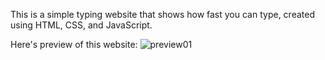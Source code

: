 This is a simple typing website that shows how fast you can type, created using HTML, CSS, and JavaScript.

Here's preview of this website:
![preview01](https://github.com/user-attachments/assets/111bb51d-1f72-4117-be8d-7a767b156ebf)
